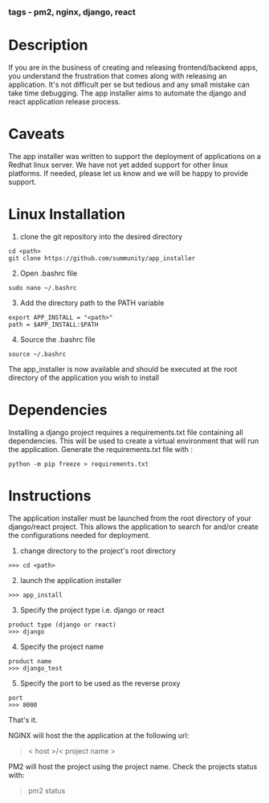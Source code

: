 ### tags - pm2, nginx, django, react

# Description
If you are in the business of creating and releasing frontend/backend apps, you understand the frustration that comes along with releasing an application. It's not difficult per se but tedious and any small mistake can take time debugging. The app installer aims to automate the django and react application release process. 

# Caveats
The app installer was written to support the deployment of applications on a Redhat linux server. We have not yet added support for other linux platforms. If needed, please let us know and we will be happy to provide support.



# Linux Installation

 1. clone the git repository into the desired directory
```
cd <path>
git clone https://github.com/summunity/app_installer 
```

 2. Open .bashrc file
```
sudo nano ~/.bashrc
```

 3. Add the directory path to the PATH variable
```
export APP_INSTALL = "<path>"
path = $APP_INSTALL:$PATH
```

 4. Source the .bashrc file
 ```
 source ~/.bashrc
 ```
 
The app_installer is now available and should be executed at the root directory of the application you wish to install 

# Dependencies
Installing a django project requires a requirements.txt file containing all dependencies. This will be used to create a virtual environment that will run the application. Generate the requirements.txt file with :

```
python -m pip freeze > requirements.txt
```  

# Instructions
The application installer must be launched from the root directory of your django/react project. This allows the application to search for and/or create the configurations needed for deployment.


 1. change directory to the project's root directory
```
>>> cd <path>
```

 2. launch the application installer
```
>>> app_install
```

 3. Specify the project type i.e. django or react  
```
product type (django or react)
>>> django
```

 4. Specify the project name 
 ```
product name
>>> django_test
 ```
 
 5. Specify the port to be used as the reverse proxy 
 ```
port
>>> 8000
 ```
 
That's it. 

NGINX will host the the application at the following url: 
> < host >/< project name >

PM2 will host the project using the project name. Check the projects status with:
> pm2 status




